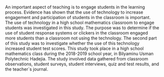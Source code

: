 An important aspect of teaching is to engage students in the learning process.  Evidence  has shown that the use of technology to increase engagement and participation of students in the classroom is important.  The use of technology in a high school mathematics classroom to engage students was investigated in this study.  The purpose was to determine if the use of  student response systems or clickers in the classroom engaged more students than a classroom not using the technology.  The second part of this study was to investigate whether the use of this technology increased student test scores.  This study took place in a high school mathematics class during the 2018-2019 school year, in Bilyaminu Usman Polytechnic Hadejia.  The study involved data gathered from classroom observations, student surveys, student interviews, quiz and test results, and the teacher`s journal.  
